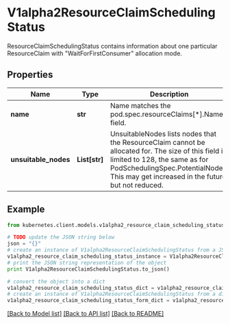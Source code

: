 # V1alpha2ResourceClaimSchedulingStatus

ResourceClaimSchedulingStatus contains information about one particular ResourceClaim with \"WaitForFirstConsumer\" allocation mode.

## Properties
Name | Type | Description | Notes
------------ | ------------- | ------------- | -------------
**name** | **str** | Name matches the pod.spec.resourceClaims[*].Name field. | [optional] 
**unsuitable_nodes** | **List[str]** | UnsuitableNodes lists nodes that the ResourceClaim cannot be allocated for.  The size of this field is limited to 128, the same as for PodSchedulingSpec.PotentialNodes. This may get increased in the future, but not reduced. | [optional] 

## Example

```python
from kubernetes.client.models.v1alpha2_resource_claim_scheduling_status import V1alpha2ResourceClaimSchedulingStatus

# TODO update the JSON string below
json = "{}"
# create an instance of V1alpha2ResourceClaimSchedulingStatus from a JSON string
v1alpha2_resource_claim_scheduling_status_instance = V1alpha2ResourceClaimSchedulingStatus.from_json(json)
# print the JSON string representation of the object
print V1alpha2ResourceClaimSchedulingStatus.to_json()

# convert the object into a dict
v1alpha2_resource_claim_scheduling_status_dict = v1alpha2_resource_claim_scheduling_status_instance.to_dict()
# create an instance of V1alpha2ResourceClaimSchedulingStatus from a dict
v1alpha2_resource_claim_scheduling_status_form_dict = v1alpha2_resource_claim_scheduling_status.from_dict(v1alpha2_resource_claim_scheduling_status_dict)
```
[[Back to Model list]](../README.md#documentation-for-models) [[Back to API list]](../README.md#documentation-for-api-endpoints) [[Back to README]](../README.md)


